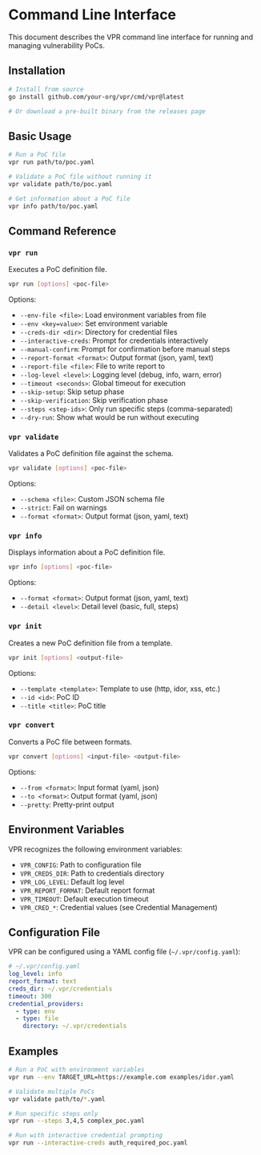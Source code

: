 # Command Line Interface

This document describes the VPR command line interface for running and managing vulnerability PoCs.

## Installation

```bash
# Install from source
go install github.com/your-org/vpr/cmd/vpr@latest

# Or download a pre-built binary from the releases page
```

## Basic Usage

```bash
# Run a PoC file
vpr run path/to/poc.yaml

# Validate a PoC file without running it
vpr validate path/to/poc.yaml

# Get information about a PoC file
vpr info path/to/poc.yaml
```

## Command Reference

### `vpr run`

Executes a PoC definition file.

```bash
vpr run [options] <poc-file>
```

Options:
- `--env-file <file>`: Load environment variables from file
- `--env <key=value>`: Set environment variable
- `--creds-dir <dir>`: Directory for credential files
- `--interactive-creds`: Prompt for credentials interactively
- `--manual-confirm`: Prompt for confirmation before manual steps
- `--report-format <format>`: Output format (json, yaml, text)
- `--report-file <file>`: File to write report to
- `--log-level <level>`: Logging level (debug, info, warn, error)
- `--timeout <seconds>`: Global timeout for execution
- `--skip-setup`: Skip setup phase
- `--skip-verification`: Skip verification phase
- `--steps <step-ids>`: Only run specific steps (comma-separated)
- `--dry-run`: Show what would be run without executing

### `vpr validate`

Validates a PoC definition file against the schema.

```bash
vpr validate [options] <poc-file>
```

Options:
- `--schema <file>`: Custom JSON schema file
- `--strict`: Fail on warnings
- `--format <format>`: Output format (json, yaml, text)

### `vpr info`

Displays information about a PoC definition file.

```bash
vpr info [options] <poc-file>
```

Options:
- `--format <format>`: Output format (json, yaml, text)
- `--detail <level>`: Detail level (basic, full, steps)

### `vpr init`

Creates a new PoC definition file from a template.

```bash
vpr init [options] <output-file>
```

Options:
- `--template <template>`: Template to use (http, idor, xss, etc.)
- `--id <id>`: PoC ID
- `--title <title>`: PoC title

### `vpr convert`

Converts a PoC file between formats.

```bash
vpr convert [options] <input-file> <output-file>
```

Options:
- `--from <format>`: Input format (yaml, json)
- `--to <format>`: Output format (yaml, json)
- `--pretty`: Pretty-print output

## Environment Variables

VPR recognizes the following environment variables:

- `VPR_CONFIG`: Path to configuration file
- `VPR_CREDS_DIR`: Path to credentials directory
- `VPR_LOG_LEVEL`: Default log level
- `VPR_REPORT_FORMAT`: Default report format
- `VPR_TIMEOUT`: Default execution timeout
- `VPR_CRED_*`: Credential values (see Credential Management)

## Configuration File

VPR can be configured using a YAML config file (`~/.vpr/config.yaml`):

```yaml
# ~/.vpr/config.yaml
log_level: info
report_format: text
creds_dir: ~/.vpr/credentials
timeout: 300
credential_providers:
  - type: env
  - type: file
    directory: ~/.vpr/credentials
```

## Examples

```bash
# Run a PoC with environment variables
vpr run --env TARGET_URL=https://example.com examples/idor.yaml

# Validate multiple PoCs
vpr validate path/to/*.yaml

# Run specific steps only
vpr run --steps 3,4,5 complex_poc.yaml

# Run with interactive credential prompting
vpr run --interactive-creds auth_required_poc.yaml
